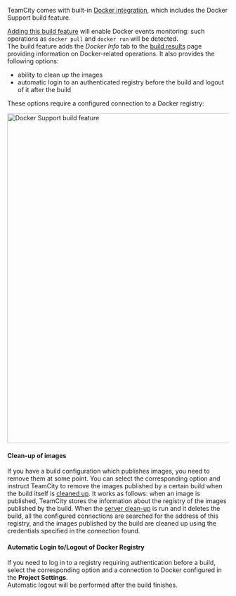 [//]: # (title: Docker Support)
[//]: # (auxiliary-id: Docker Support)

TeamCity comes with built-in [Docker integration](integrating-teamcity-with-docker.md), which includes the Docker Support build feature.

<chunk include-id="docker-support">

[Adding this build feature](adding-build-features.md) will enable Docker events monitoring: such operations as `docker pull` and `docker run` will be detected.   
The build feature adds the _Docker Info_ tab to the [build results](working-with-build-results.md) page providing information on Docker-related operations. It also provides the following options:
* ability to clean up the images
* automatic login to an authenticated registry before the build and logout of it after the build

These options require a configured connection to a Docker registry:

<img src="docker-support.png" width="750" alt="Docker Support build feature"/>

#### Clean-up of images

If you have a build configuration which publishes images, you need to remove them at some point. You can select the corresponding option and instruct TeamCity to remove the images published by a certain build when the build itself is [cleaned up](clean-up.md). It works as follows: when an image is published, TeamCity stores the information about the registry of the images published by the build. When the [server clean-up](clean-up.md) is run and it deletes the build, all the configured connections are searched for the address of this registry, and the images published by the build are cleaned up using the credentials specified in the connection found.

#### Automatic Login to/Logout of Docker Registry

If you need to log in to a registry requiring authentication before a build, select the corresponding option and a connection to Docker configured in the __Project Settings__.   
Automatic logout will be performed after the build finishes.

</chunk>
